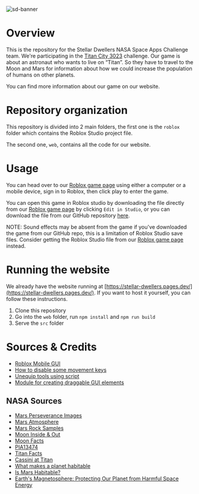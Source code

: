 ![sd-banner](https://github.com/yeetyboi56/Stellar-Dwellers/assets/108072497/9c04203f-6286-4cc8-b25d-95f9ea875fc8)

# Overview
This is the repository for the Stellar Dwellers NASA Space Apps Challenge team. We're participating in the [Titan City 3023](https://www.spaceappschallenge.org/2023/challenges/titan-city-3023/) challenge. Our game is about an astronaut who wants to live on “Titan”. So they have to travel to the Moon and Mars for information about how we could increase the population of humans on other planets.

You can find more information about our game on our website.

# Repository organization

This repository is divided into 2 main folders, the first one is the `roblox` folder which contains the Roblox Studio project file.

The second one, `web`, contains all the code for our website.

# Usage
You can head over to our [Roblox game page](https://www.roblox.com/games/14912261925/Stellar-Dwellers/) using either a computer or a mobile device, sign in to Roblox, then click play to enter the game.


You can open this game in Roblox studio by downloading the file directly from our [Roblox game page](https://www.roblox.com/games/14912261925/Stellar-Dwellers/) by clicking `Edit in Studio`, or you can download the file from our GitHub repository [here](https://github.com/yeetyboi56/Stellar-Dwellers/blob/main/roblox/stellar-dwellers-final.rbxl).

NOTE: Sound effects may be absent from the game if you've downloaded the game from our GitHub repo, this is a limitation of Roblox Studio save files. Consider getting the Roblox Studio file from our [Roblox game page](https://www.roblox.com/games/14912261925/Stellar-Dwellers/) instead.

# Running the website
We already have the website running at [https://stellar-dwellers.pages.dev/](https://stellar-dwellers.pages.dev/). If you want to host it yourself, you can follow these instructions.

1. Clone this repository
2. Go into the `web` folder, run `npm install` and `npm run build`
3. Serve the `src` folder

# Sources & Credits

- [Roblox Mobile GUI](https://www.roblox.com/library/269649577/Mobile-GUI?id=269649577)
- [How to disable some movement keys](https://devforum.roblox.com/t/how-to-remove-the-w-and-s-key-movement-because-id-like-to-make-a-2d-game/1325611/5)
- [Unequip tools using script](https://devforum.roblox.com/t/cant-unequip-tool-through-script/1803536/5)
- [Module for creating draggable GUI elements](https://devforum.roblox.com/t/simple-module-for-creating-draggable-gui-elements/230678)

## NASA Sources

- [Mars Perseverance Images](https://mars.nasa.gov/mars2020/multimedia/raw-images/)
- [Mars Atmosphere](https://mars.nasa.gov/#red_planet/3)
- [Mars Rock Samples](https://mars.nasa.gov/mars-rock-samples/)
- [Moon Inside & Out](https://moon.nasa.gov/inside-and-out/composition/water-and-ices/)
- [Moon Facts](https://science.nasa.gov/moon/facts/)
- [PIA13474](https://images.nasa.gov/details/PIA13474)
- [Titan Facts](https://science.nasa.gov/saturn/moons/titan/facts/)
- [Cassini at Titan](https://science.nasa.gov/mission/cassini/science/titan/)
- [What makes a planet habitable](https://seec.gsfc.nasa.gov/what_makes_a_planet_habitable.html)
- [Is Mars Habitable?](https://www.nasa.gov/solar-system/is-mars-habitable-we-asked-a-nasa-scientist-episode-2/#:~:text=Mars%20is%20hundreds%20of%20degrees,life%20that%20evolved%20on%20Earth.)
- [Earth's Magnetosphere: Protecting Our Planet from Harmful Space Energy](https://climate.nasa.gov/news/3105/earths-magnetosphere-protecting-our-planet-from-harmful-space-energy/)
